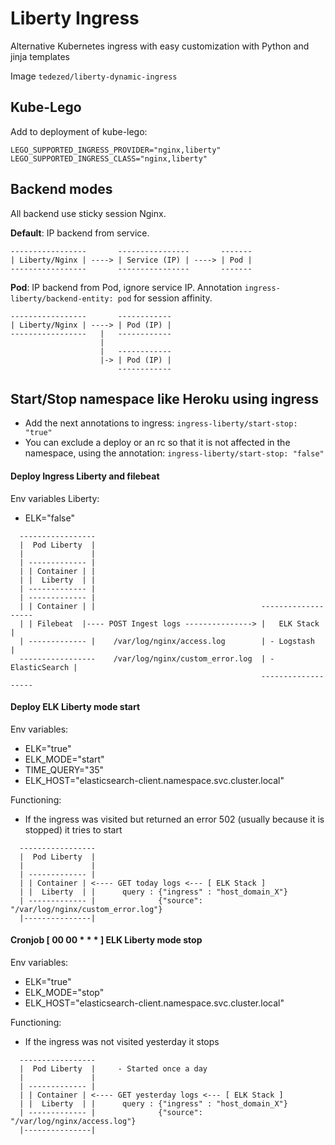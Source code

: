 # Liberty Ingress

Alternative Kubernetes ingress with easy customization with Python and jinja templates

Image `tedezed/liberty-dynamic-ingress`

## Kube-Lego

Add to deployment of kube-lego:

```
LEGO_SUPPORTED_INGRESS_PROVIDER="nginx,liberty"
LEGO_SUPPORTED_INGRESS_CLASS="nginx,liberty"
```

## Backend modes

All backend use sticky session Nginx.

**Default**: IP backend from service.

```
-----------------       ----------------       -------
| Liberty/Nginx | ----> | Service (IP) | ----> | Pod |
-----------------       ----------------       -------
```

**Pod**: IP backend from Pod, ignore service IP.
Annotation `ingress-liberty/backend-entity: pod` for session affinity.
```
-----------------       ------------
| Liberty/Nginx | ----> | Pod (IP) |
-----------------   |   ------------
                    |
                    |   ------------
                    |-> | Pod (IP) |
                        ------------
```


## Start/Stop namespace like Heroku using ingress

- Add the next annotations to ingress: `ingress-liberty/start-stop: "true"`
- You can exclude a deploy or an rc so that it is not affected in the namespace, using the annotation: `ingress-liberty/start-stop: "false"`

#### Deploy Ingress Liberty and filebeat

Env variables Liberty:
- ELK="false"

```
  -----------------
  |  Pod Liberty  |
  |               |
  | ------------- |
  | | Container | |
  | |  Liberty  | |
  | ------------- |
  | ------------- |
  | | Container | |                                     -------------------
  | | Filebeat  |---- POST Ingest logs ---------------> |   ELK Stack     |
  | ------------- |    /var/log/nginx/access.log        | - Logstash      |
  -----------------    /var/log/nginx/custom_error.log  | - ElasticSearch |
                                                        -------------------
```

#### Deploy ELK Liberty mode start

Env variables:
- ELK="true"
- ELK_MODE="start"
- TIME_QUERY="35"
- ELK_HOST="elasticsearch-client.namespace.svc.cluster.local"

Functioning:
- If the ingress was visited but returned an error 502 (usually because it is stopped) it tries to start
```
  -----------------
  |  Pod Liberty  |
  |               |
  | ------------- |
  | | Container | <---- GET today logs <--- [ ELK Stack ]
  | |  Liberty  | |      query : {"ingress" : "host_domain_X"}
  | ------------- |              {"source": "/var/log/nginx/custom_error.log"}
  |---------------|
```

#### Cronjob [ 00 00 * * * ] ELK Liberty mode stop

Env variables:
- ELK="true"
- ELK_MODE="stop"
- ELK_HOST="elasticsearch-client.namespace.svc.cluster.local"

Functioning:
- If the ingress was not visited yesterday it stops
```
  -----------------
  |  Pod Liberty  |     - Started once a day
  |               |
  | ------------- |
  | | Container | <---- GET yesterday logs <--- [ ELK Stack ]
  | |  Liberty  | |      query : {"ingress" : "host_domain_X"}
  | ------------- |              {"source": "/var/log/nginx/access.log"}
  |---------------|
```

